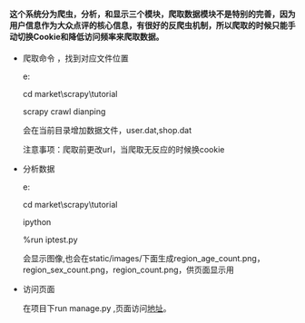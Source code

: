 #### 这个系统分为爬虫，分析，和显示三个模块，爬取数据模块不是特别的完善，因为用户信息作为大众点评的核心信息，有很好的反爬虫机制，所以爬取的时候只能手动切换Cookie和降低访问频率来爬取数据。

- 爬取命令 ，找到对应文件位置

	e:

	cd market\scrapy\tutorial

	scrapy crawl dianping

	会在当前目录增加数据文件，user.dat,shop.dat

	注意事项：爬取前更改url，当爬取无反应的时候换cookie
- 分析数据

	e:

	cd market\scrapy\tutorial

	ipython

	%run iptest.py

	会显示图像,也会在static/images/下面生成region_age_count.png，region_sex_count.png，region_count.png，供页面显示用
- 访问页面

	在项目下run manage.py ,页面访问[地址](http://127.0.0.1:8000/market/index#)。